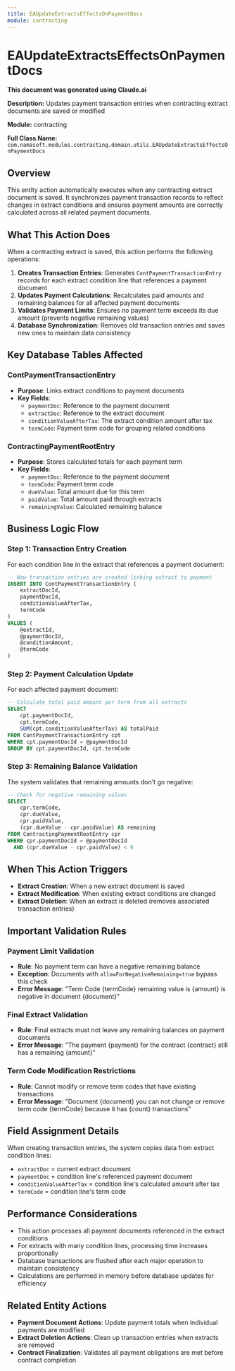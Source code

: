 ```yaml
---
title: EAUpdateExtractsEffectsOnPaymentDocs
module: contracting
---
```


<div class='entity-flows'>

# EAUpdateExtractsEffectsOnPaymentDocs

**This document was generated using Claude.ai**

**Description:** Updates payment transaction entries when contracting extract documents are saved or modified

**Module:** contracting

**Full Class Name:** `com.namasoft.modules.contracting.domain.utils.EAUpdateExtractsEffectsOnPaymentDocs`

## Overview

This entity action automatically executes when any contracting extract document is saved. It synchronizes payment transaction records to reflect changes in extract conditions and ensures payment amounts are correctly calculated across all related payment documents.

## What This Action Does

When a contracting extract is saved, this action performs the following operations:

1. **Creates Transaction Entries**: Generates `ContPaymentTransactionEntry` records for each extract condition line that references a payment document
2. **Updates Payment Calculations**: Recalculates paid amounts and remaining balances for all affected payment documents
3. **Validates Payment Limits**: Ensures no payment term exceeds its due amount (prevents negative remaining values)
4. **Database Synchronization**: Removes old transaction entries and saves new ones to maintain data consistency

## Key Database Tables Affected

### ContPaymentTransactionEntry
- **Purpose**: Links extract conditions to payment documents
- **Key Fields**:
  - `paymentDoc`: Reference to the payment document
  - `extractDoc`: Reference to the extract document
  - `conditionValueAfterTax`: The extract condition amount after tax
  - `termCode`: Payment term code for grouping related conditions

### ContractingPaymentRootEntry  
- **Purpose**: Stores calculated totals for each payment term
- **Key Fields**:
  - `paymentDoc`: Reference to the payment document
  - `termCode`: Payment term code
  - `dueValue`: Total amount due for this term
  - `paidValue`: Total amount paid through extracts
  - `remainingValue`: Calculated remaining balance

## Business Logic Flow

### Step 1: Transaction Entry Creation
For each condition line in the extract that references a payment document:
```sql
-- New transaction entries are created linking extract to payment
INSERT INTO ContPaymentTransactionEntry (
    extractDocId, 
    paymentDocId, 
    conditionValueAfterTax, 
    termCode
) 
VALUES (
    @extractId, 
    @paymentDocId, 
    @conditionAmount, 
    @termCode
)
```

### Step 2: Payment Calculation Update
For each affected payment document:
```sql
-- Calculate total paid amount per term from all extracts
SELECT 
    cpt.paymentDocId,
    cpt.termCode,
    SUM(cpt.conditionValueAfterTax) AS totalPaid
FROM ContPaymentTransactionEntry cpt
WHERE cpt.paymentDocId = @paymentDocId
GROUP BY cpt.paymentDocId, cpt.termCode
```

### Step 3: Remaining Balance Validation
The system validates that remaining amounts don't go negative:
```sql
-- Check for negative remaining values
SELECT 
    cpr.termCode,
    cpr.dueValue,
    cpr.paidValue,
    (cpr.dueValue - cpr.paidValue) AS remaining
FROM ContractingPaymentRootEntry cpr
WHERE cpr.paymentDocId = @paymentDocId
  AND (cpr.dueValue - cpr.paidValue) < 0
```

## When This Action Triggers

- **Extract Creation**: When a new extract document is saved
- **Extract Modification**: When existing extract conditions are changed
- **Extract Deletion**: When an extract is deleted (removes associated transaction entries)

## Important Validation Rules

### Payment Limit Validation
- **Rule**: No payment term can have a negative remaining balance
- **Exception**: Documents with `allowForNegativeRemaining=true` bypass this check
- **Error Message**: "Term Code {termCode} remaining value is {amount} is negative in document {document}"

### Final Extract Validation
- **Rule**: Final extracts must not leave any remaining balances on payment documents
- **Error Message**: "The payment {payment} for the contract {contract} still has a remaining {amount}"

### Term Code Modification Restrictions
- **Rule**: Cannot modify or remove term codes that have existing transactions
- **Error Message**: "Document {document} you can not change or remove term code {termCode} because it has {count} transactions"

## Field Assignment Details

When creating transaction entries, the system copies data from extract condition lines:
- `extractDoc` = current extract document
- `paymentDoc` = condition line's referenced payment document  
- `conditionValueAfterTax` = condition line's calculated amount after tax
- `termCode` = condition line's term code

## Performance Considerations

- This action processes all payment documents referenced in the extract conditions
- For extracts with many condition lines, processing time increases proportionally
- Database transactions are flushed after each major operation to maintain consistency
- Calculations are performed in memory before database updates for efficiency

## Related Entity Actions

- **Payment Document Actions**: Update payment totals when individual payments are modified
- **Extract Deletion Actions**: Clean up transaction entries when extracts are removed
- **Contract Finalization**: Validates all payment obligations are met before contract completion

</div>

